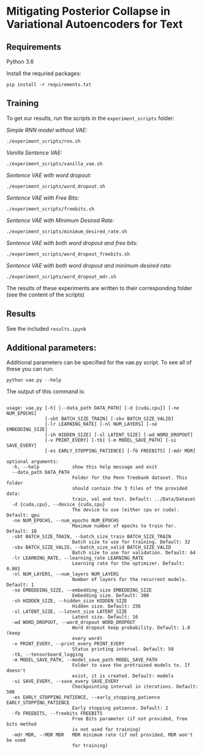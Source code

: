 # Mitigating Posterior Collapse in Variational Autoencoders for Text

## Requirements
Python 3.6

Install the requried packages:
```
pip install -r requirements.txt
```


## Training
To get our results, run the scripts in the `experiment_scripts` folder:

*Simple RNN model without VAE:*
```
./experiment_scripts/rnn.sh
```

*Vanilla Sentence VAE:*
```
./experiment_scripts/vanilla_vae.sh
```

*Sentence VAE with word dropout:*
```
./experiment_scripts/word_dropout.sh
```

*Sentence VAE with Free Bits:*
```
./experiment_scripts/freebits.sh
```

*Sentence VAE with Minimum Desired Rate:*
```
./experiment_scripts/minimum_desired_rate.sh
```

*Sentence VAE with both word dropout and free bits:*
```
./experiment_scripts/word_dropout_freebits.sh
```

*Sentence VAE with both word dropout and minimum desired rate:*
```
./experiment_scripts/word_dropout_mdr.sh
```

The results of these experiments are written to their corresponding folder (see the content of the scripts)


## Results

See the included ```results.ipynb``` 

## Additional parameters:
Additional parameters can be specified for the vae.py script. To see all of these you can run:

```
python vae.py --help
```

The output of this command is:

```

usage: vae.py [-h] [--data_path DATA_PATH] [-d {cuda,cpu}] [-ne NUM_EPOCHS]
              [-sbt BATCH_SIZE_TRAIN] [-sbv BATCH_SIZE_VALID]
              [-lr LEARNING_RATE] [-nl NUM_LAYERS] [-se EMBEDDING_SIZE]
              [-sh HIDDEN_SIZE] [-sl LATENT_SIZE] [-wd WORD_DROPOUT]
              [-v PRINT_EVERY] [-tb] [-m MODEL_SAVE_PATH] [-si SAVE_EVERY]
              [-es EARLY_STOPPING_PATIENCE] [-fb FREEBITS] [-mdr MDR]

optional arguments:
  -h, --help            show this help message and exit
  --data_path DATA_PATH
                        Folder for the Penn Treebank dataset. This folder
                        should contain the 3 files of the provided data:
                        train, val and test. Default: ../Data/Dataset
  -d {cuda,cpu}, --device {cuda,cpu}
                        The device to use (either cpu or cuda). Default: gpu
  -ne NUM_EPOCHS, --num_epochs NUM_EPOCHS
                        Maximum number of epochs to train for. Default: 10
  -sbt BATCH_SIZE_TRAIN, --batch_size_train BATCH_SIZE_TRAIN
                        Batch size to use for training. Default: 32
  -sbv BATCH_SIZE_VALID, --batch_size_valid BATCH_SIZE_VALID
                        Batch size to use for validation. Default: 64
  -lr LEARNING_RATE, --learning_rate LEARNING_RATE
                        Learning rate for the optimizer. Default: 0.001
  -nl NUM_LAYERS, --num_layers NUM_LAYERS
                        Number of layers for the recurrent models. Default: 1
  -se EMBEDDING_SIZE, --embedding_size EMBEDDING_SIZE
                        Embedding size. Default: 300
  -sh HIDDEN_SIZE, --hidden_size HIDDEN_SIZE
                        Hidden size. Default: 256
  -sl LATENT_SIZE, --latent_size LATENT_SIZE
                        Latent size. Default: 16
  -wd WORD_DROPOUT, --word_dropout WORD_DROPOUT
                        Word dropout keep probability. Default: 1.0 (keep
                        every word)
  -v PRINT_EVERY, --print_every PRINT_EVERY
                        Status printing interval. Default: 50
  -tb, --tensorboard_logging
  -m MODEL_SAVE_PATH, --model_save_path MODEL_SAVE_PATH
                        Folder to save the pretrained models to. If doesn't
                        exist, it is created. Default: models
  -si SAVE_EVERY, --save_every SAVE_EVERY
                        Checkpointing interval in iterations. Default: 500
  -es EARLY_STOPPING_PATIENCE, --early_stopping_patience EARLY_STOPPING_PATIENCE
                        Early stopping patience. Default: 2
  -fb FREEBITS, --freebits FREEBITS
                        Free Bits parameter (if not provided, free bits method
                        is not used for training)
  -mdr MDR, --MDR MDR   MDR minimum rate (if not provided, MDR won't be used
                        for training)

```
